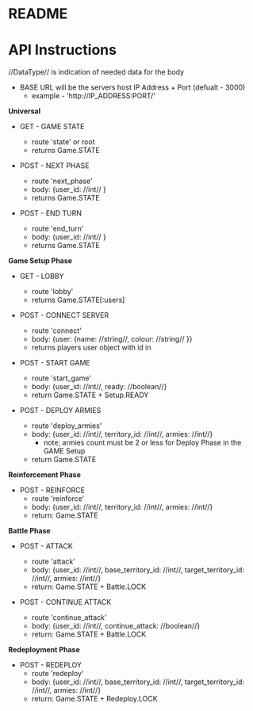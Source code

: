 # README


# API Instructions
//DataType// is indication of needed data for the body
* BASE URL will be the servers host IP Address + Port (defualt - 3000)
  - example - 'http://IP_ADDRESS:PORT/'

<b>Universal</b>
* GET - GAME STATE
  - route 'state' or root
  - returns Game.STATE

* POST - NEXT PHASE
  - route 'next_phase'
  - body: {user_id: //int// }
  - returns Game.STATE

* POST - END TURN
  - route 'end_turn'
  - body: {user_id: //int// }
  - returns Game.STATE

<b>Game Setup Phase</b>
* GET - LOBBY
  - route 'lobby'
  - returns Game.STATE[:users]

* POST - CONNECT SERVER
  - route 'connect'
  - body: {user: {name: //string//, colour: //string// }}
  - returns players user object with id in

* POST - START GAME
  - route 'start_game'
  - body: {user_id: //int//, ready: //boolean//}
  - return Game.STATE + Setup.READY

* POST - DEPLOY ARMIES
  - route 'deploy_armies'
  - body: {user_id: //int//, territory_id: //int//, armies: //int//}
      - note; armies count must be 2 or less for Deploy Phase in the GAME Setup
  - return Game.STATE

<b>Reinforcement Phase</b>
* POST - REINFORCE
  - route 'reinforce'
  - body: {user_id: //int//, territory_id: //int//, armies: //int//}
  - return: Game.STATE

<b>Battle Phase</b>
* POST - ATTACK
  - route 'attack'
  - body: {user_id: //int//, base_territory_id: //int//, target_territory_id: //int//, armies: //int//}
  - return: Game.STATE + Battle.LOCK
  
* POST - CONTINUE ATTACK
  - route 'continue_attack'
  - body: {user_id: //int//, continue_attack: //boolean//}
  - return: Game.STATE + Battle.LOCK

<b>Redeployment Phase</b>
* POST - REDEPLOY
  - route 'redeploy'
  - body: {user_id: //int//, base_territory_id: //int//, target_territory_id: //int//, armies: //int//}
  - return: Game.STATE + Redeploy.LOCK